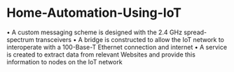 # Home-Automation-Using-IoT
• A custom messaging scheme is designed with the 2.4 GHz spread-spectrum transceivers • A bridge is constructed to allow the IoT network to interoperate with a 100-Base-T Ethernet connection and internet • A service is created to extract data from relevant Websites and provide this information to nodes on the IoT network
